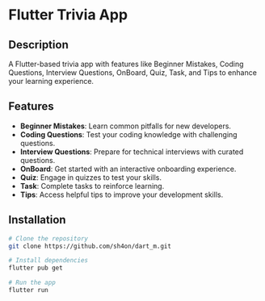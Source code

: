 # Flutter Trivia App

## Description
A Flutter-based trivia app with features like Beginner Mistakes, Coding Questions, Interview Questions, OnBoard, Quiz, Task, and Tips to enhance your learning experience.

## Features

- **Beginner Mistakes**: Learn common pitfalls for new developers.
- **Coding Questions**: Test your coding knowledge with challenging questions.
- **Interview Questions**: Prepare for technical interviews with curated questions.
- **OnBoard**: Get started with an interactive onboarding experience.
- **Quiz**: Engage in quizzes to test your skills.
- **Task**: Complete tasks to reinforce learning.
- **Tips**: Access helpful tips to improve your development skills.

## Installation

```bash
# Clone the repository
git clone https://github.com/sh4on/dart_m.git

# Install dependencies
flutter pub get

# Run the app
flutter run
